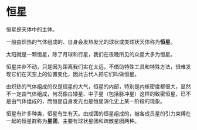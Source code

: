 # 恒星

恒星是天体中的主体。

一般由炽热的气体组成的、自身会发热发光的球状或类球状天体称为**恒星**。

太阳就是一颗恒星，除了月球和行星，我们在夜晚所见的众星大多为恒星。

恒星并非不动，只是因为距离我们实在太远，不借助特殊工具和特殊方法，很难发现它们在天空上的位置变化，因此古代人把它们叫做恒星。

由炽热的气体组成的仅是恒星的大气，恒星的内部，特别是内核密度都很大，显然不一定由气体组成，何况像白矮星、中子星（包括脉冲星）这样的致密恒星，已不是由气体组成的，而恒星自身发光也是恒星演化史上某一阶段的现象。

恒星有许多种类，恒星有生有灭。由成团的恒星组成的，被各成员星的引力束缚在一起的恒星群称为**星团**，主要有球状星团和疏散星团两种。